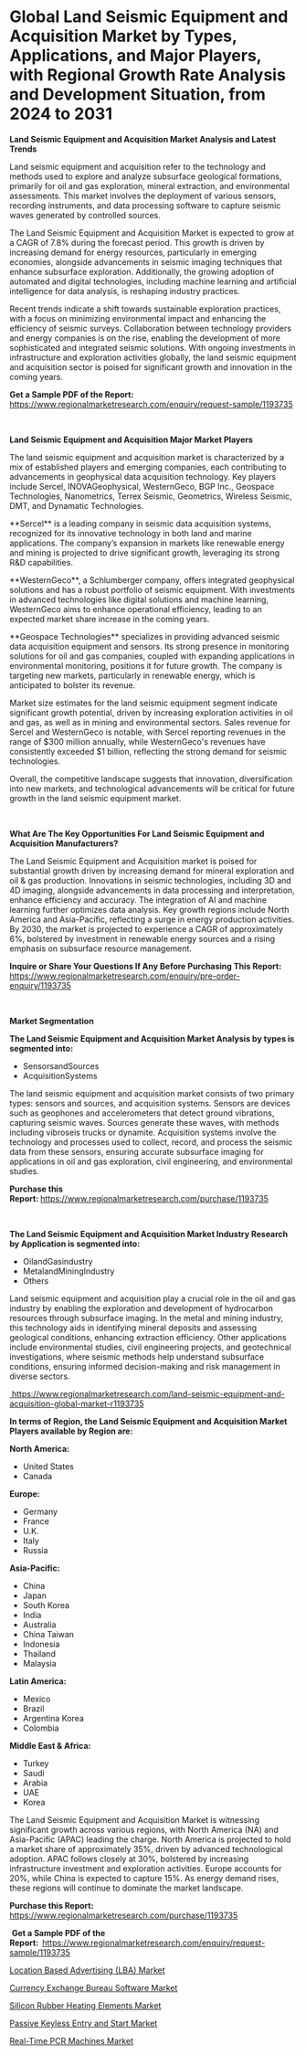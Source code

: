 <p><h1>Global Land Seismic Equipment and Acquisition Market by Types, Applications, and Major Players, with Regional Growth Rate Analysis and Development Situation, from 2024 to 2031</h1></p><p><strong>Land Seismic Equipment and Acquisition Market Analysis and Latest Trends</strong></p>
<p><p>Land seismic equipment and acquisition refer to the technology and methods used to explore and analyze subsurface geological formations, primarily for oil and gas exploration, mineral extraction, and environmental assessments. This market involves the deployment of various sensors, recording instruments, and data processing software to capture seismic waves generated by controlled sources.</p><p>The Land Seismic Equipment and Acquisition Market is expected to grow at a CAGR of 7.8% during the forecast period. This growth is driven by increasing demand for energy resources, particularly in emerging economies, alongside advancements in seismic imaging techniques that enhance subsurface exploration. Additionally, the growing adoption of automated and digital technologies, including machine learning and artificial intelligence for data analysis, is reshaping industry practices.</p><p>Recent trends indicate a shift towards sustainable exploration practices, with a focus on minimizing environmental impact and enhancing the efficiency of seismic surveys. Collaboration between technology providers and energy companies is on the rise, enabling the development of more sophisticated and integrated seismic solutions. With ongoing investments in infrastructure and exploration activities globally, the land seismic equipment and acquisition sector is poised for significant growth and innovation in the coming years.</p></p>
<p><strong>Get a Sample PDF of the Report:&nbsp;</strong> <a href="https://www.regionalmarketresearch.com/enquiry/request-sample/1193735">https://www.regionalmarketresearch.com/enquiry/request-sample/1193735</a></p>
<p>&nbsp;</p>
<p><strong>Land Seismic Equipment and Acquisition Major Market Players</strong></p>
<p><p>The land seismic equipment and acquisition market is characterized by a mix of established players and emerging companies, each contributing to advancements in geophysical data acquisition technology. Key players include Sercel, INOVAGeophysical, WesternGeco, BGP Inc., Geospace Technologies, Nanometrics, Terrex Seismic, Geometrics, Wireless Seismic, DMT, and Dynamatic Technologies.</p><p>**Sercel** is a leading company in seismic data acquisition systems, recognized for its innovative technology in both land and marine applications. The company’s expansion in markets like renewable energy and mining is projected to drive significant growth, leveraging its strong R&D capabilities.</p><p>**WesternGeco**, a Schlumberger company, offers integrated geophysical solutions and has a robust portfolio of seismic equipment. With investments in advanced technologies like digital solutions and machine learning, WesternGeco aims to enhance operational efficiency, leading to an expected market share increase in the coming years.</p><p>**Geospace Technologies** specializes in providing advanced seismic data acquisition equipment and sensors. Its strong presence in monitoring solutions for oil and gas companies, coupled with expanding applications in environmental monitoring, positions it for future growth. The company is targeting new markets, particularly in renewable energy, which is anticipated to bolster its revenue.</p><p>Market size estimates for the land seismic equipment segment indicate significant growth potential, driven by increasing exploration activities in oil and gas, as well as in mining and environmental sectors. Sales revenue for Sercel and WesternGeco is notable, with Sercel reporting revenues in the range of $300 million annually, while WesternGeco's revenues have consistently exceeded $1 billion, reflecting the strong demand for seismic technologies.</p><p>Overall, the competitive landscape suggests that innovation, diversification into new markets, and technological advancements will be critical for future growth in the land seismic equipment market.</p></p>
<p>&nbsp;</p>
<p><strong>What Are The Key Opportunities For Land Seismic Equipment and Acquisition Manufacturers?</strong></p>
<p><p>The Land Seismic Equipment and Acquisition market is poised for substantial growth driven by increasing demand for mineral exploration and oil & gas production. Innovations in seismic technologies, including 3D and 4D imaging, alongside advancements in data processing and interpretation, enhance efficiency and accuracy. The integration of AI and machine learning further optimizes data analysis. Key growth regions include North America and Asia-Pacific, reflecting a surge in energy production activities. By 2030, the market is projected to experience a CAGR of approximately 6%, bolstered by investment in renewable energy sources and a rising emphasis on subsurface resource management.</p></p>
<p><strong>Inquire or Share Your Questions If Any Before Purchasing This Report:</strong> <a href="https://www.regionalmarketresearch.com/enquiry/pre-order-enquiry/1193735">https://www.regionalmarketresearch.com/enquiry/pre-order-enquiry/1193735</a></p>
<p>&nbsp;</p>
<p><strong>Market Segmentation</strong></p>
<p><strong>The Land Seismic Equipment and Acquisition Market Analysis by types is segmented into:</strong></p>
<p><ul><li>SensorsandSources</li><li>AcquisitionSystems</li></ul></p>
<p><p>The land seismic equipment and acquisition market consists of two primary types: sensors and sources, and acquisition systems. Sensors are devices such as geophones and accelerometers that detect ground vibrations, capturing seismic waves. Sources generate these waves, with methods including vibroseis trucks or dynamite. Acquisition systems involve the technology and processes used to collect, record, and process the seismic data from these sensors, ensuring accurate subsurface imaging for applications in oil and gas exploration, civil engineering, and environmental studies.</p></p>
<p><strong>Purchase this Report:&nbsp;</strong><a href="https://www.regionalmarketresearch.com/purchase/1193735">https://www.regionalmarketresearch.com/purchase/1193735</a></p>
<p>&nbsp;</p>
<p><strong>The Land Seismic Equipment and Acquisition Market Industry Research by Application is segmented into:</strong></p>
<p><ul><li>OilandGasindustry</li><li>MetalandMiningIndustry</li><li>Others</li></ul></p>
<p><p>Land seismic equipment and acquisition play a crucial role in the oil and gas industry by enabling the exploration and development of hydrocarbon resources through subsurface imaging. In the metal and mining industry, this technology aids in identifying mineral deposits and assessing geological conditions, enhancing extraction efficiency. Other applications include environmental studies, civil engineering projects, and geotechnical investigations, where seismic methods help understand subsurface conditions, ensuring informed decision-making and risk management in diverse sectors.</p></p>
<p><a href="https://www.regionalmarketresearch.com/land-seismic-equipment-and-acquisition-global-market-r1193735">&nbsp;https://www.regionalmarketresearch.com/land-seismic-equipment-and-acquisition-global-market-r1193735</a></p>
<p><strong>In terms of Region, the Land Seismic Equipment and Acquisition Market Players available by Region are:</strong></p>
<p>
    <p> <strong> North America: </strong>
        <ul>
            <li>United States</li>
            <li>Canada</li>
        </ul>
        </p> 
    <p> <strong> Europe: </strong>
        <ul>
            <li>Germany</li>
            <li>France</li>
            <li>U.K.</li>
            <li>Italy</li>
            <li>Russia</li>
        </ul>
        </p> 
    <p> <strong> Asia-Pacific: </strong>
        <ul>
            <li>China</li>
            <li>Japan</li>
            <li>South Korea</li>
            <li>India</li>
            <li>Australia</li>
            <li>China Taiwan</li>
            <li>Indonesia</li>
            <li>Thailand</li>
            <li>Malaysia</li>
        </ul>
        </p> 
    <p> <strong> Latin America: </strong>
        <ul>
            <li>Mexico</li>
            <li>Brazil</li>
            <li>Argentina Korea</li>
            <li>Colombia</li>
        </ul>
        </p> 
    <p> <strong> Middle East & Africa: </strong>
        <ul>
            <li>Turkey</li>
            <li>Saudi</li>
            <li>Arabia</li>
            <li>UAE</li>
            <li>Korea</li>
        </ul>
    </p>
    </p>
<p><p>The Land Seismic Equipment and Acquisition Market is witnessing significant growth across various regions, with North America (NA) and Asia-Pacific (APAC) leading the charge. North America is projected to hold a market share of approximately 35%, driven by advanced technological adoption. APAC follows closely at 30%, bolstered by increasing infrastructure investment and exploration activities. Europe accounts for 20%, while China is expected to capture 15%. As energy demand rises, these regions will continue to dominate the market landscape.</p></p>
<p><strong>Purchase this Report: </strong><a href="https://www.regionalmarketresearch.com/purchase/1193735">https://www.regionalmarketresearch.com/purchase/1193735</a></p>
<p>&nbsp;<strong>Get a Sample PDF of the Report:&nbsp;&nbsp;</strong><a href="https://www.regionalmarketresearch.com/enquiry/request-sample/1193735">https://www.regionalmarketresearch.com/enquiry/request-sample/1193735</a></p>
<p><strong></strong></p>
<p><p><a href="https://issuu.com/reportprime-2/docs/location-based-advertising-lba-mark_c42d49c188ef6e">Location Based Advertising (LBA) Market</a></p><p><a href="https://issuu.com/reportprime-2/docs/currency-exchange-bureau-software-m_679b0b309cdec1">Currency Exchange Bureau Software Market</a></p><p><a href="https://medium.com/@avaoneill70/silicon-rubber-heating-elements-market-share-market-analysis-growth-trends-forecasts-for-b8c45c3b91ff">Silicon Rubber Heating Elements Market</a></p><p><a href="https://www.linkedin.com/pulse/global-passive-keyless-entry-start-market-trends-innovations-zkt7f">Passive Keyless Entry and Start Market</a></p><p><a href="https://github.com/MariaWashington76/Market-Research-Report-List-1/blob/main/real-time-pcr-machines-market.md">Real-Time PCR Machines Market</a></p></p>